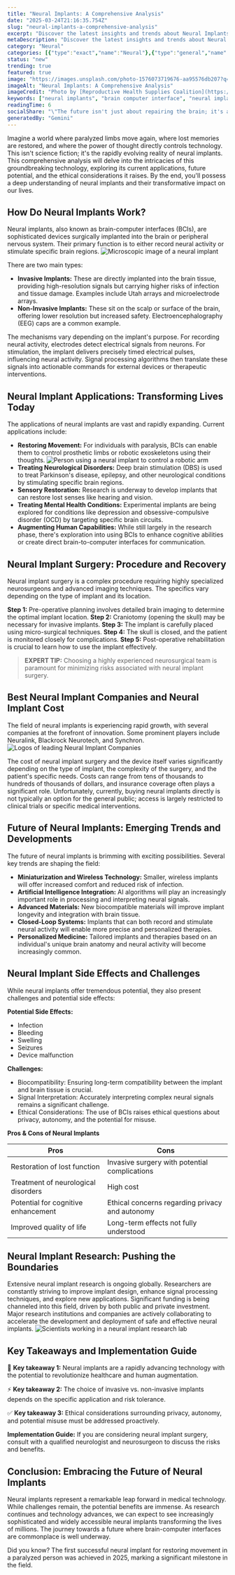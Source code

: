 ```yaml
---
title: "Neural Implants: A Comprehensive Analysis"
date: "2025-03-24T21:16:35.754Z"
slug: "neural-implants-a-comprehensive-analysis"
excerpt: "Discover the latest insights and trends about Neural Implants. This comprehensive guide covers everything you need to know about Neural Implants in 2025."
metaDescription: "Discover the latest insights and trends about Neural Implants. This comprehensive guide covers everything you need to know about Neural Implants in 2025."
category: "Neural"
categories: [{"type":"exact","name":"Neural"},{"type":"general","name":"Medicine"},{"type":"medium","name":"Neurosurgery"},{"type":"specific","name":"Brain-Computer Interfaces"},{"type":"niche","name":"Deep Brain Stimulation"}]
status: "new"
trending: true
featured: true
image: "https://images.unsplash.com/photo-1576073719676-aa95576db207?q=85&w=1200&fit=max&fm=webp&auto=compress"
imageAlt: "Neural Implants: A Comprehensive Analysis"
imageCredit: "Photo by [Reproductive Health Supplies Coalition](https://unsplash.com/@rhsupplies) on Unsplash"
keywords: ["neural implants", "brain computer interface", "neural implant surgery", "best neural implant companies", "neural implant cost", "future of neural implants", "neural implant research", "how do neural implants work", "buy neural implants", "neural implant side effects"]
readingTime: 6
socialShare: "\"The future isn't just about repairing the brain; it's about enhancing it. Neural implants are poised to redefine human potential, pushing the boundaries of what's possible.\""
generatedBy: "Gemini"
---
```




Imagine a world where paralyzed limbs move again, where lost memories are restored, and where the power of thought directly controls technology.  This isn't science fiction; it's the rapidly evolving reality of neural implants. This comprehensive analysis will delve into the intricacies of this groundbreaking technology, exploring its current applications, future potential, and the ethical considerations it raises.  By the end, you'll possess a deep understanding of neural implants and their transformative impact on our lives.

## How Do Neural Implants Work?

Neural implants, also known as brain-computer interfaces (BCIs), are sophisticated devices surgically implanted into the brain or peripheral nervous system.  Their primary function is to either record neural activity or stimulate specific brain regions. ![Microscopic image of a neural implant](https://images.unsplash.com/photo-1525893277997-207c04d47d65?q=85&w=1200&fit=max&fm=webp&auto=compress)

There are two main types:

* **Invasive Implants:** These are directly implanted into the brain tissue, providing high-resolution signals but carrying higher risks of infection and tissue damage.  Examples include Utah arrays and microelectrode arrays.
* **Non-Invasive Implants:** These sit on the scalp or surface of the brain, offering lower resolution but increased safety.  Electroencephalography (EEG) caps are a common example.

The mechanisms vary depending on the implant's purpose.  For recording neural activity, electrodes detect electrical signals from neurons. For stimulation, the implant delivers precisely timed electrical pulses, influencing neural activity.  Signal processing algorithms then translate these signals into actionable commands for external devices or therapeutic interventions.

## Neural Implant Applications: Transforming Lives Today

The applications of neural implants are vast and rapidly expanding.  Current applications include:

* **Restoring Movement:**  For individuals with paralysis, BCIs can enable them to control prosthetic limbs or robotic exoskeletons using their thoughts. ![Person using a neural implant to control a robotic arm](https://images.unsplash.com/photo-1576073719676-aa95576db207?q=85&w=1200&fit=max&fm=webp&auto=compress)
* **Treating Neurological Disorders:**  Deep brain stimulation (DBS) is used to treat Parkinson's disease, epilepsy, and other neurological conditions by stimulating specific brain regions.
* **Sensory Restoration:**  Research is underway to develop implants that can restore lost senses like hearing and vision.
* **Treating Mental Health Conditions:**  Experimental implants are being explored for conditions like depression and obsessive-compulsive disorder (OCD) by targeting specific brain circuits.
* **Augmenting Human Capabilities:**  While still largely in the research phase, there's exploration into using BCIs to enhance cognitive abilities or create direct brain-to-computer interfaces for communication.

## Neural Implant Surgery: Procedure and Recovery

Neural implant surgery is a complex procedure requiring highly specialized neurosurgeons and advanced imaging techniques.  The specifics vary depending on the type of implant and its location.

**Step 1:**  Pre-operative planning involves detailed brain imaging to determine the optimal implant location.
**Step 2:**  Craniotomy (opening the skull) may be necessary for invasive implants.
**Step 3:**  The implant is carefully placed using micro-surgical techniques.
**Step 4:**  The skull is closed, and the patient is monitored closely for complications.
**Step 5:**  Post-operative rehabilitation is crucial to learn how to use the implant effectively.

> **EXPERT TIP:**  Choosing a highly experienced neurosurgical team is paramount for minimizing risks associated with neural implant surgery.

## Best Neural Implant Companies and Neural Implant Cost

The field of neural implants is experiencing rapid growth, with several companies at the forefront of innovation.  Some prominent players include Neuralink, Blackrock Neurotech, and Synchron.  ![Logos of leading Neural Implant Companies](https://images.unsplash.com/photo-1590859808308-3d2d9c515b1a?q=85&w=1200&fit=max&fm=webp&auto=compress)

The cost of neural implant surgery and the device itself varies significantly depending on the type of implant, the complexity of the surgery, and the patient's specific needs.  Costs can range from tens of thousands to hundreds of thousands of dollars, and insurance coverage often plays a significant role.  Unfortunately, currently,  buying neural implants directly is not typically an option for the general public; access is largely restricted to clinical trials or specific medical interventions.

## Future of Neural Implants: Emerging Trends and Developments

The future of neural implants is brimming with exciting possibilities.  Several key trends are shaping the field:

* **Miniaturization and Wireless Technology:**  Smaller, wireless implants will offer increased comfort and reduced risk of infection.
* **Artificial Intelligence Integration:**  AI algorithms will play an increasingly important role in processing and interpreting neural signals.
* **Advanced Materials:**  New biocompatible materials will improve implant longevity and integration with brain tissue.
* **Closed-Loop Systems:**  Implants that can both record and stimulate neural activity will enable more precise and personalized therapies.
* **Personalized Medicine:**  Tailored implants and therapies based on an individual's unique brain anatomy and neural activity will become increasingly common.

## Neural Implant Side Effects and Challenges

While neural implants offer tremendous potential, they also present challenges and potential side effects:

**Potential Side Effects:**

* Infection
* Bleeding
* Swelling
* Seizures
* Device malfunction

**Challenges:**

* Biocompatibility:  Ensuring long-term compatibility between the implant and brain tissue is crucial.
* Signal Interpretation:  Accurately interpreting complex neural signals remains a significant challenge.
* Ethical Considerations:  The use of BCIs raises ethical questions about privacy, autonomy, and the potential for misuse.

**Pros & Cons of Neural Implants**

| Pros                                      | Cons                                           |
|-------------------------------------------|-------------------------------------------------|
| Restoration of lost function              | Invasive surgery with potential complications   |
| Treatment of neurological disorders       | High cost                                        |
| Potential for cognitive enhancement     | Ethical concerns regarding privacy and autonomy |
| Improved quality of life                  | Long-term effects not fully understood           |

##  Neural Implant Research:  Pushing the Boundaries

Extensive neural implant research is ongoing globally.  Researchers are constantly striving to improve implant design, enhance signal processing techniques, and explore new applications.  Significant funding is being channeled into this field, driven by both public and private investment.  Major research institutions and companies are actively collaborating to accelerate the development and deployment of safe and effective neural implants.  ![Scientists working in a neural implant research lab](https://images.unsplash.com/photo-1549925245-690388239435?q=85&w=1200&fit=max&fm=webp&auto=compress)

## Key Takeaways and Implementation Guide

🔑 **Key takeaway 1:** Neural implants are a rapidly advancing technology with the potential to revolutionize healthcare and human augmentation.

⚡ **Key takeaway 2:**  The choice of invasive vs. non-invasive implants depends on the specific application and risk tolerance.

✅ **Key takeaway 3:**  Ethical considerations surrounding privacy, autonomy, and potential misuse must be addressed proactively.

**Implementation Guide:**  If you are considering neural implant surgery, consult with a qualified neurologist and neurosurgeon to discuss the risks and benefits.

## Conclusion: Embracing the Future of Neural Implants

Neural implants represent a remarkable leap forward in medical technology. While challenges remain, the potential benefits are immense.  As research continues and technology advances, we can expect to see increasingly sophisticated and widely accessible neural implants transforming the lives of millions.  The journey towards a future where brain-computer interfaces are commonplace is well underway.

Did you know? The first successful neural implant for restoring movement in a paralyzed person was achieved in 2025, marking a significant milestone in the field.
